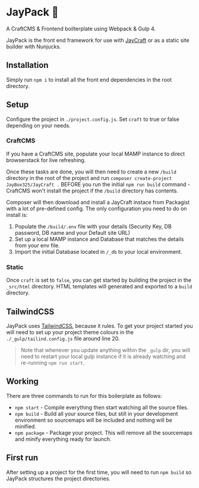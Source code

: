 # JayPack 🍾
A CraftCMS & Frontend boilterplate using Webpack & Gulp 4.

JayPack is the front end framework for use with [JayCraft](https://packagist.org/packages/jaybox325/jaycraft) or as a static site builder with Nunjucks.

## Installation
Simply run `npm i` to install all the front end dependencies in the root directory.

## Setup
Configure the project in `./project.config.js`. Set `craft` to true or false depending on your needs.

### CraftCMS
If you have a CraftCMS site, populate your local MAMP instance to direct browserstack for live refreshing.

Once these tasks are done, you will then need to create a new `/build` directory in the root of the project and run `composer create-project JayBox325/JayCraft .` BEFORE you run the initial `npm run build` command - CraftCMS won't install the project if the `/build` directory has contents.

Composer will then download and install a JayCraft instace from Packagist with a lot of pre-defined config. The only configuration you need to do on install is:

1. Populate the `/build/.env` file with your details (Security Key, DB password, DB name and your Default site URL)
2. Set up a local MAMP instance and Database that matches the details from your env file.
4. Import the initial Database located in `/_db` to your local environment.

### Static
Once `craft` is set to `false`, you can get started by building the project in the `_src/html` directory. HTML templates will generated and exported to a `build` directory.

## TailwindCSS
JayPack uses [TailwindCSS](https://tailwindcss.com/), because it rules. To get your project started you will need to set up your project theme colours in the `./_gulp/tailind.config.js` file around line 20.

> Note that whenever you update anything within the `_gulp` dir, you will need to restart your local gulp instance if it is already watching and re-running `npm run start`.

## Working
There are three commands to run for this boilerplate as follows:

* `npm start` - Compile everything then start watching all the source files.
* `npm build` - Build all your source files, but still in your development environment so sourcemaps will be included and nothing will be minified.
* `npm package` - Package your project. This will remove all the sourcemaps and minify everything ready for launch.

## First run
After setting up a project for the first time, you will need to run `npm build` so JayPack structures the project directories.